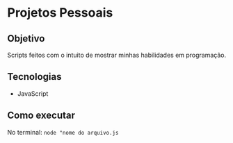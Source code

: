 # Projetos Pessoais

## Objetivo

Scripts feitos com o intuito de mostrar minhas habilidades em programação.
## Tecnologias
- JavaScript

## Como executar
No terminal:
`node "nome do arquivo.js`
